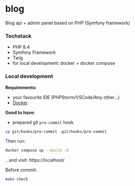 # blog
Blog api + admin panel based on PHP (Symfony framework)

### Techstack

- PHP 8.4
- Symfony Framework
- Twig
- for local development: docker + docker compose

### Local development

**Requirements:**
- your favourite IDE (PHPStorm/VSCode/Any other...)
- [Docker](https://docs.docker.com/get-started/get-docker/)

**Good to have:**
- prepared git `pre-commit` hook
```bash
cp git/hooks/pre-commit .git/hooks/pre-commit
```

Then run:
```bash
docker compose up --build -d
```
...and visit: https://localhost/

Before commit:
```bash
make check
```
